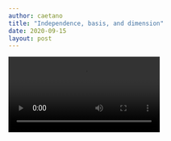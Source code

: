 ```yaml
---
author: caetano
title: "Independence, basis, and dimension"
date: 2020-09-15
layout: post
---
```



<video controls="controls">
    <source src="files/Independence, basis and dimension.mp4" type="video/mp4">
    Your browser does not support the HTML5 Video element.
</video>
